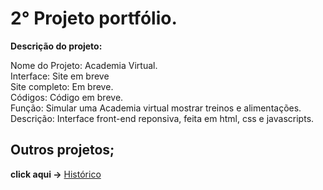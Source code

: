 # 2° Projeto portfólio.

**Descrição do projeto:**

Nome do Projeto: Academia Virtual.<br>
Interface: Site em breve <br>
Site completo: Em breve.<br>
Códigos: Código em breve.<br>
Função: Simular uma Academia virtual mostrar treinos e alimentações.<br>
Descrição: Interface front-end reponsiva, feita em html, css e javascripts.


<h2> Outros projetos;</h2>

 **click aqui ->** <a href='https://github.com/Rodolfo-desenvolve/python-desktop'>Histórico</a>
